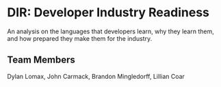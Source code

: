 # DIR: Developer Industry Readiness 
An analysis on the languages that developers learn, why they learn them, and how prepared they make them for the industry.

## Team Members
Dylan Lomax, John Carmack, Brandon Mingledorff, Lillian Coar
